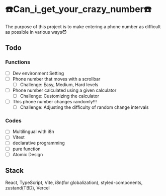 # ☎️Can_i_get_your_crazy_number☎️

The purpose of this project is to make entering a phone number as difficult as possible in various ways😈

## Todo

### Functions

- [ ] Dev environment Setting
- [ ] Phone number that moves with a scrollbar
  - [ ] Challenge: Easy, Medium, Hard levels
- [ ] Phone number calculated using a given calculator
  - [ ] Challenge: Customizing the calculator
- [ ] This phone number changes randomly!!!
  - [ ] Challenge: Adjusting the difficulty of random change intervals

### Codes

- [ ] Multilingual with i8n
- [ ] Vitest
- [ ] declarative programming
- [ ] pure function
- [ ] Atomic Design

## Stack

React, TypeScript, Vite, i8n(for globalization), styled-components, zustand(TBD), Vercel
